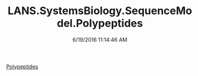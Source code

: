 ﻿---
title: LANS.SystemsBiology.SequenceModel.Polypeptides
date: 6/19/2016 11:14:46 AM
---

[Polypeptides](T-LANS.SystemsBiology.SequenceModel.Polypeptides.Polypeptides.html)
